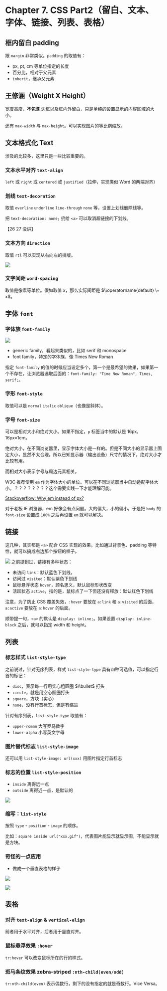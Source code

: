 
Chapter 7\. CSS Part2（留白、文本、字体、链接、列表、表格）
========================================


框内留白 padding
------------


跟 `margin` 非常类似。`padding` 的取值有：


* px, pt, cm 等单位指定的长度
* 百分比，相对于父元素
* `inherit`，继承父元素


王修涵（Weight X Height）
--------------------


宽度高度，**不包含** 边框以及框内外留白，只是单纯的设置显示的内容区域的大小。


还有 `max-width` 与 `max-height`。可以实现图片的等比例缩放。


文本格式化 Text
----------


涉及的比较多，这里只是一些比较重要的。


### 文本水平对齐 `text-align`


`left` 或 `right` 或 `centered` 或 `justified`（拉伸，实现类似 Word 的两端对齐）


### 划线 `text-decoration`


取值 `overline` `underline` `line-through` `none` 等，设置上划线删除线等。


把 `text-decoration: none;` 扔给 `<a>` 可以取消超链接的下划线。


【26 27 没讲】


### 文本方向 `direction`


取值 `rtl` 可以实现从右向左的排版。


![](https://s2.loli.net/2023/04/24/ReLpDGTKWEaiVYw.png)


### 文字间距 `word-spacing`


取值是像素等单位。假如取值 $x$，那么实际间距是 $\\operatorname{default} \+ x$。


字体 `font`
---------


### 字体族 `font-family`


![](https://s2.loli.net/2023/04/24/94BgtCFJY6GfOzb.png)


* generic family，看起来类似的，比如 serif 和 monospace
* font family，特定的字体族，像 Times New Roman


指定 `font-family` 的值的时候应当设定多个，第一个是最希望的效果，如果第一个不存在，让浏览器选取后面的：`font-family: "Time New Roman", Times, serif;`。


### 字形 `font-style`


取值可以是 `normal` `italic` `oblique`（也像是斜体）。


### 字号 `font-size`


可以是相对大小和绝对大小。如果不指定，`p` 标签当中的默认是 16px，16px\=1em。


绝对大小，在不同浏览器里，显示字体大小是一样的。但是不同大小的显示器上固定大小，显然不太合理。所以已知显示器（输出设备）尺寸的情况下，绝对大小才比较有用。


而相对大小表示字号与周边元素相关。


W3C 推荐使用 `em` 作为字体大小的单位。可以在不同浏览器当中自动适配字体大小。？？？？？？？？这个需要实践一下才能理解可能。


[Stackoverflow: Why em instead of px?](https://stackoverflow.com/questions/609517/)


对于老板 IE 浏览器，em 好像会有点问题。大的偏大，小的偏小。于是把 `body` 的 `font-size` 设置成 `100%` 之后再设置 `em` 就可以解决。


链接
--


这几种，其实都是 `<a>` 配合 CSS 实现的效果。比如通过背景色、padding 等特性，就可以搞成右边那个按钮的样子。


![](https://s2.loli.net/2023/04/24/PRT3Ii9mFA1swyh.png)
之前提到过，链接有多种状态：


* 未访问 `link`：默认蓝色下划线，
* 访问过 `visited`：默认紫色下划线
* 鼠标悬浮状态 `hover`，顾名思义，默认鼠标形状改变
* 活跃状态 `active`，指的是，鼠标点了一下但还没有释放：默认红色下划线


注意，为了防止 CSS 覆盖失效，`:hover` 要放在 `a:link` 和 `a:visited` 的后面，`a:active` 要放在 `a:hover` 的后面。


顺带提一句，`<a>` 的默认是 `display: inline;`。如果设置 `display: inline-block` 之后，就可以指定 width 和 height。


列表
--


### 标志样式 `list-style-type`


之前说过，针对无序列表，样式 `list-style-type` 具有四种可选值，可以指定行首的标记：


* `disc`，表示每一行用实心粗圆圈 $\\bullet$ 打头
* `circle`，就是用空心圆圈打头
* `square`，方块（实心）
* `none`，没有行首标志，但是有缩进


针对有序列表，`list-style-type` 取值有：


* `upper-roman` 大写罗马数字
* `lower-alpha` 小写英文字母


### 图片替代标志 `list-style-image`


还可以用 `list-style-image: url(xxx)` 用图片指定行首标志


### 标志的位置 `list-style-position`


* `inside` 离得远一点
* `outside` 离得近一点，是默认的


![](https://s2.loli.net/2023/04/24/ynlQ6rtLNgpuIE7.png)


### 缩写：`list-style`


按照 `type` \- `position` \- `image` 的顺序。


比如：`square inside url("xxx.gif")`，代表图片能显示就显示图，不能显示就是方块。


### 奇怪的一点应用


* 做成一个垂直表格的样子


![](https://s2.loli.net/2023/04/24/n5IbD8zC6kNStru.png)


![](https://s2.loli.net/2023/04/24/GwHceoDQsrOKF2U.png)


表格
--


### 对齐 `text-align` \& `vertical-align`


前者用于水平对齐，后者用于竖直对齐。


### 鼠标悬浮效果 `:hover`


`tr:hover` 可以改变鼠标所在的行的样式。


### 斑马条纹效果 zebra\-striped `:nth-child(even/odd)`


`tr:nth-child(even)` 表示偶数行，剩下的没有指定的就是奇数行。Vice Versa。


